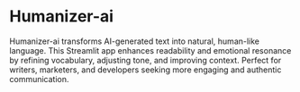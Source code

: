 # Humanizer-ai
Humanizer-ai transforms AI-generated text into natural, human-like language. This Streamlit app enhances readability and emotional resonance by refining vocabulary, adjusting tone, and improving context. Perfect for writers, marketers, and developers seeking more engaging and authentic communication.
